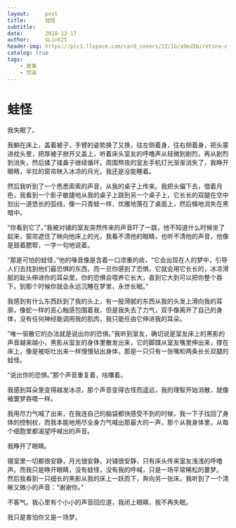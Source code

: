 ```yaml
---
layout:     post
title:      蛙怪
subtitle:   
date:       2018-12-17
author:     GLink25
header-img: https://pic1.llspace.com/card_covers/22/1b/a9ed1b/retina-cf90f44634dc8c2b539194e892c8b3c5.jpg
catalog: true
tags:
    - 故事
    - 荒诞
---
```


# 蛙怪

我失眠了。

我躺在床上，盖着被子，手臂的姿势换了又换，往左侧着身，往右侧着身，把头蒙进枕头里，把厚被子掀开又盖上，听着床头室友的呼噜声从轻微到剧烈，再从剧烈到消失，然后揉了揉鼻子继续循环。周围熬夜的室友手机灯光渐渐消失了，我睁开眼睛，半拉的窗帘映入冰凉的月光，我还是没能睡着。

然后我听到了一个悉悉索索的声音，从我的桌子上传来。我把头偏下去，借着月色，我看到一个影子敏捷地从我的桌子上跳到另一个桌子上，它长长的双腿在空中划出一道悠长的弧线，像一只青蛙一样，优雅地落在了桌面上，然后倏地消失在黑暗中。

“你看到它了。”我被对铺的室友突然传来的声音吓了一跳，他不知道什么时候坐了起来，窗帘遮住了映向他床上的光，我看不清他的眼睛，也听不清他的声音，他像是鼓着腮帮，一字一句地说着。

“那是可怕的蛙怪，”他的嗓音像是含着一口浓重的痰，“它会出现在人的梦中，引导人们去找到他们最恐惧的东西，而一旦你感到了恐惧，它就会用它长长的，冰凉滑腻的趾头伸进你的耳朵里，你的恐惧会喂养它长大，直到它大到可以把你整个吞下。到那个时候你就会永远沉睡在梦里，永世长眠。”

我感到有什么东西跃到了我的头上，有一股滑腻的东西从我的头发上滑向我的耳廓，像蛇一样的恶心触感包围着我，但是我失去了力气，双手像离开了自己的身体，没有任何神经能调用我的肌肉，我只能任由它伸进我的耳朵。

“唯一驱散它的办法就是说出你的恐惧。”我听到室友，确切说是室友床上的黑影的声音越来越小，黑影从室友的身体里散发出来，它的脚蹼从室友嘴里伸出来，撑在床上，像是被呕吐出来一样慢慢钻出身体，那是一只只有一张嘴和两条长长双腿的蛙怪。

“说出你的恐惧。”那个声音重复着，咕囔着。

我感到耳朵里变得越发冰凉，那个声音变得古怪而遥远，我的理智开始消散，就像被噩梦吞噬一样。

我用尽力气喊了出来，在我连自己的脑袋都快感受不到的时候，我一下子找回了身体的控制权，而我本能地用尽全身力气喊出那最大的一声，那个从我身体里，从每个细胞里都渴望呼喊出的声音。

我睁开了眼睛。

寝室里一切都很安静，月光很安静，对铺很安静，只有床头传来室友浅浅的呼噜声。而我只是睁开眼睛，没有蛙怪，没有我的呼喊，只是一场平常稀松的噩梦。
然后我看到一只细长的黑影从我的床上一跃而下，奔向另一张床。我听到了一个清晰又微小的声音：“谢谢你。”

不客气。我心里有个小小的声音回应道，我闭上眼睛，我不再失眠。

我只是害怕你又是一场梦。 
